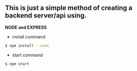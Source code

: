 ## This is just a simple method of creating a backend server/api using.
**NODE and EXPRESS**

* install command
```sh
$ npm install --save
```
* start command
```sh
$ npm start
```